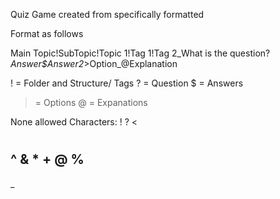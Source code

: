 Quiz Game created from specifically formatted

Format as follows

Main Topic!SubTopic!Topic 1!Tag 1!Tag 2_What is the question?_Answer$Answer2_>Option_@Explanation

! = Folder and Structure/ Tags
? = Question
$ = Answers
> = Options
@ = Expanations

None allowed Characters:
!
?
<
>
#
^
&
*
+
@
%
-
_


